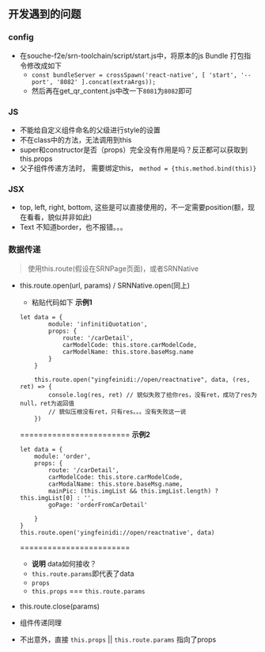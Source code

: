 ## 开发遇到的问题


### config

- 在souche-f2e/srn-toolchain/script/start.js中，将原本的js Bundle 打包指令修改成如下
    - `const bundleServer = crossSpawn('react-native', [ 'start', '--port', '8082' ].concat(extraArgs));`
    - 然后再在get_qr_content.js中改一下`8081`为`8082`即可

### JS

- 不能给自定义组件命名的父级进行style的设置
- 不在class中的方法，无法调用到this
- super和constructor是否（props）完全没有作用是吗？反正都可以获取到this.props
- 父子组件传递方法时， 需要绑定this， `method = {this.method.bind(this)}`

### JSX

- top, left, right, bottom, 这些是可以直接使用的，不一定需要position(额，现在看看，貌似并非如此)
- Text 不知道border，也不报错。。。

### 数据传递

> 使用this.route(假设在SRNPage页面)，或者SRNNative

- this.route.open(url, params) / SRNNative.open(同上)
    - 粘贴代码如下
    **示例1**
    ```
    let data = {
            module: 'infinitiQuotation',
            props: {
                route: '/carDetail',
                carModelCode: this.store.carModelCode,
                carModelName: this.store.baseMsg.name
            }
        }

        this.route.open("yingfeinidi://open/reactnative", data, (res, ret) => {
            console.log(res, ret) // 貌似失败了给你res，没有ret，成功了res为null，ret为返回值
            // 貌似压根没有ret，只有res。。。没有失败这一说
        })
    ```
    ========================
    **示例2**
    ```
    let data = {
        module: 'order', 
        props: {
            route: '/carDetail',
            carModelCode: this.store.carModelCode,
            carModalName: this.store.baseMsg.name,
            mainPic: (this.imgList && this.imgList.length) ? this.imgList[0] : '',
            goPage: 'orderFromCarDetail'
            
        }
    }
    this.route.open('yingfeinidi://open/reactnative', data)
    ```
    ========================
    - **说明** data如何接收？
    - `this.route.params`即代表了data
    - `props`
    - `this.props` === `this.route.params`

- this.route.close(params)

- 组件传递同理

- 不出意外，直接 `this.props` || `this.route.params` 指向了props
